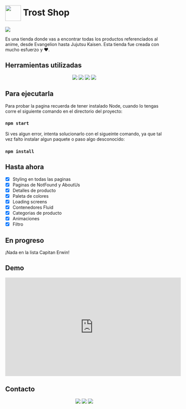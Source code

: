 # <img width="50px" align="center" justify="center" src="https://github.com/JoseLuisKoller/eCommerceV2/blob/master/src/assets/wall-rose.png" /> Trost Shop

<img src="https://raw.githubusercontent.com/JoseLuisKoller/eCommerceV2/master/src/assets/bg-landing.webp" />

Es una tienda donde vas a encontrar todas los productos referenciados al anime, desde Evangelion hasta Jujutsu Kaisen.
Esta tienda fue creada con mucho esfuerzo y ♥.

## Herramientas utilizadas

<p align="center">
<img src="https://img.shields.io/badge/npm-CB3837?style=for-the-badge&logo=npm&logoColor=white" />  <img src="https://img.shields.io/badge/React-20232A?style=for-the-badge&logo=react&logoColor=61DAFB" /> <img src="https://img.shields.io/badge/Bootstrap-563D7C?style=for-the-badge&logo=bootstrap&logoColor=white" />  <img src="https://img.shields.io/badge/Sass-CC6699?style=for-the-badge&logo=sass&logoColor=white" />
</p>

## Para ejecutarla

Para probar la pagina recuerda de tener instalado Node, cuando lo tengas corre el siguiente comando en el directorio del proyecto:

### `npm start`

Si ves algun error, intenta solucionarlo con el sigueinte comando, ya que tal vez falto instalar algun paquete o paso algo desconocido:

### `npm install`

## Hasta ahora

- [x] Styling en todas las paginas
- [x] Paginas de NotFound y AboutUs
- [x] Detalles de producto
- [x] Paleta de colores
- [x] Loading screens
- [x] Contenedores Fluid
- [x] Categorias de producto
- [x] Animaciones
- [x] Filtro

## En progreso

¡Nada en la lista Capitan Erwin!

## Demo

<iframe width="560" height="315" src="https://www.youtube.com/embed/jmRA35ls_fg" title="YouTube video player" frameborder="0" allow="accelerometer; autoplay; clipboard-write; encrypted-media; gyroscope; picture-in-picture" allowfullscreen></iframe>

## Contacto

<p  align="center">
<a href="https://www.linkedin.com/in/joseluiskoller/">
<img src="https://img.shields.io/badge/LinkedIn-0077B5?style=for-the-badge&logo=linkedin&logoColor=white" /></a>
<a href="https://www.instagram.com/kolleermaann/">
<img src="https://img.shields.io/badge/Instagram-E4405F?style=for-the-badge&logo=instagram&logoColor=white" /></a>
<a href="https://twitter.com/KollerJoseLuis"><img src="https://img.shields.io/badge/Twitter-1DA1F2?style=for-the-badge&logo=twitter&logoColor=white" /></a>
  </p>
